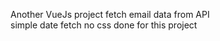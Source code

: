  Another VueJs project
 fetch email data from API      
 simple date fetch  no css done for this project                           
